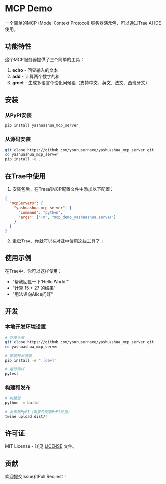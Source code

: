 # MCP Demo

一个简单的MCP (Model Context Protocol) 服务器演示包，可以通过Trae AI IDE使用。

## 功能特性

这个MCP服务器提供了三个简单的工具：

1. **echo** - 回显输入的文本
2. **add** - 计算两个数字的和
3. **greet** - 生成多语言个性化问候语（支持中文、英文、法文、西班牙文）

## 安装

### 从PyPI安装
```bash
pip install yashuashua_mcp_server
```

### 从源码安装
```bash
git clone https://github.com/yourusername/yashuashua_mcp_server.git
cd yashuashua_mcp_server
pip install -e .
```

## 在Trae中使用

1. 安装包后，在Trae的MCP配置文件中添加以下配置：

```json
{
  "mcpServers": {
    "yashuashua-mcp-server": {
      "command": "python",
      "args": ["-m", "mcp_demo_yashuashua.server"]
    }
  }
}
```


2. 重启Trae，你就可以在对话中使用这些工具了！

## 使用示例

在Trae中，你可以这样使用：

- "帮我回显一下'Hello World'"
- "计算 15 + 27 的结果"
- "用法语向Alice问好"

## 开发

### 本地开发环境设置

```bash
# 克隆仓库
git clone https://github.com/yourusername/yashuashua_mcp_server.git
cd yashuashua_mcp_server

# 安装开发依赖
pip install -e ".[dev]"

# 运行测试
pytest
```

### 构建和发布

```bash
# 构建包
python -m build

# 发布到PyPI（需要先配置PyPI凭据）
twine upload dist/*
```

## 许可证

MIT License - 详见 [LICENSE](LICENSE) 文件。

## 贡献

欢迎提交Issue和Pull Request！
